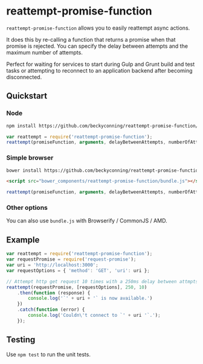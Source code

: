 reattempt-promise-function
==========================

`reattempt-promise-function` allows you to easily reattempt async actions.

It does this by re-calling a function that returns a promise when that promise 
is rejected. You can specify the delay between attempts and the maximum number
of attempts.

Perfect for waiting for services to start during Gulp and Grunt build and test
tasks or attempting to reconnect to an application backend after becoming
disconnected.

## Quickstart

### Node

```sh
npm install https://github.com/beckyconning/reattempt-promise-function/tarball/master --save
```

```javascript
var reattempt = require('reattempt-promise-function');
reattempt(promiseFunction, arguments, delayBetweenAttempts, numberOfAttempts);
```

### Simple browser

```sh
bower install https://github.com/beckyconning/reattempt-promise-function/tarball/master --save
```

```html
<script src="bower_components/reattempt-promise-function/bundle.js"></script>
```

```javascript
reattempt(promiseFunction, arguments, delayBetweenAttempts, numberOfAttempts);
```

### Other options

You can also use `bundle.js` with Browserify / CommonJS / AMD.

## Example

```javascript
var reattempt = require('reattempt-promise-function');
var requestPromise = require('request-promise');
var uri = 'http://localhost:3000';
var requestOptions = { 'method': 'GET', 'uri': uri };

// Attempt http get request 10 times with a 250ms delay between attmpts
reattempt(requestPromise, [requestOptions], 250, 10)
    .then(function (response) {
        console.log('`' + uri + '` is now available.')
    })
    .catch(function (error) {
        console.log('Couldn\'t connect to `' + uri '`.');
    });
```

## Testing
Use `npm test` to run the unit tests.
